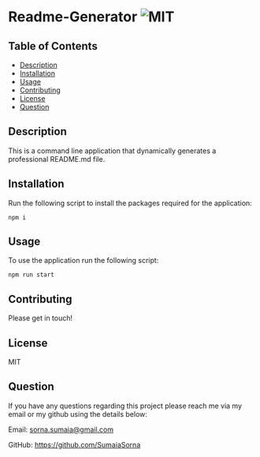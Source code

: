 # Readme-Generator ![MIT](https://img.shields.io/static/v1?label=MIT&message=License&color=critical)

## Table of Contents

- [Description](#description)
- [Installation](#installation)
- [Usage](#usage)
- [Contributing](#contributing)
- [License](#license)
- [Question](#question)

## Description

This is a command line application that dynamically generates a professional README.md file.

## Installation

Run the following script to install the packages required for the application:

```
npm i
```

## Usage

To use the application run the following script:

```
npm run start
```

## Contributing

Please get in touch!

## License

MIT

## Question

If you have any questions regarding this project please reach me via my email or my github using the details below:

Email: sorna.sumaia@gmail.com

GitHub: https://github.com/SumaiaSorna
